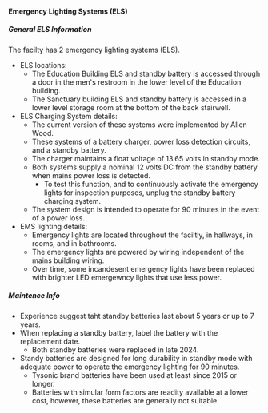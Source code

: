 #### Emergency Lighting Systems (ELS)

##### General ELS Information
The facilty has 2 emergency lighting systems (ELS).
* ELS locations:
  * The Education Building ELS and standby battery is accessed through a door in the men's restroom in the lower level of the Education building.
  * The Sanctuary building ELS and standby battery is accessed in a lower level storage room at the bottom of the back stairwell. 
* ELS Charging System details:
  * The current version of these systems were implemented by Allen Wood.
  * These systems of a battery charger, power loss detection circuits, and a standby battery.
  * The charger maintains a float voltage of 13.65 volts in standby mode.
  * Both systems supply a nominal 12 volts DC from the standby battery when mains power loss is detected.
    * To test this function, and to continuously activate the emergency lights for inspection purposes, unplug the standby battery charging system. 
  * The system design is intended to operate for 90 minutes in the event of a power loss.
* EMS lighting details:
  * Emergency lights are located throughout the faciltiy, in hallways, in rooms, and in bathrooms.
  * The emergency lights are powered by wiring independent of the mains building wiring.
  * Over time, some incandesent emergency lights have been replaced with brighter LED emergewncy lights that use less power.
 
##### Maintence Info
* Experience suggest taht standby batteries last about 5 years or up to 7 years.
* When replacing a standby battery, label the battery with the replacement date.
  * Both standby batteries were replaced in late 2024.
* Standy batteries are designed for long durability in standby mode with adequate power to operate the emergency lighting for 90 minutes.
  * Tysonic brand batteries have been used at least since 2015 or longer.
  * Batteries with simular form factors are readity available at a lower cost, however, these batteries are generally not suitable.

  
